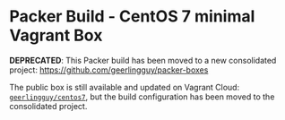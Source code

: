 # Packer Build - CentOS 7 minimal Vagrant Box

**DEPRECATED**: This Packer build has been moved to a new consolidated project: https://github.com/geerlingguy/packer-boxes

The public box is still available and updated on Vagrant Cloud: [`geerlingguy/centos7`](https://app.vagrantup.com/geerlingguy/boxes/centos7), but the build configuration has been moved to the consolidated project.